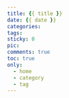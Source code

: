 ```yaml
---
title: {{ title }}
date: {{ date }}
categories: 
tags: 
sticky: 0
pic: 
comments: true
toc: true
only:
  - home
  - category
  - tag
---
```

